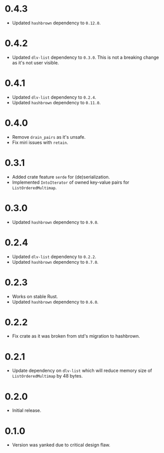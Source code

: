 # 0.4.3

 - Updated `hashbrown` dependency to `0.12.0`.

# 0.4.2

 - Updated `dlv-list` dependency to `0.3.0`. This is not a breaking change as it's not user visible.

# 0.4.1

 - Updated `dlv-list` dependency to `0.2.4`.
 - Updated `hashbrown` dependency to `0.11.0`.

# 0.4.0

 - Remove `drain_pairs` as it's unsafe.
 - Fix miri issues with `retain`.

# 0.3.1

 - Added crate feature `serde` for (de)serialization.
 - Implemented `IntoIterator` of owned key-value pairs for `ListOrderedMultimap`.

# 0.3.0

 - Updated `hashbrown` dependency to `0.9.0`.

# 0.2.4

 - Updated `dlv-list` dependency to `0.2.2`.
 - Updated `hashbrown` dependency to `0.7.0`.

# 0.2.3

 - Works on stable Rust.
 - Updated `hashbrown` dependency to `0.6.0`.

# 0.2.2

 - Fix crate as it was broken from std's migration to hashbrown.

# 0.2.1

 - Update dependency on `dlv-list` which will reduce memory size of `ListOrderedMultimap` by 48
   bytes.

# 0.2.0

 - Initial release.

# 0.1.0

 - Version was yanked due to critical design flaw.
